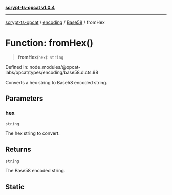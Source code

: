[**scrypt-ts-opcat v1.0.4**](../../../../../README.md)

***

[scrypt-ts-opcat](../../../../../README.md) / [encoding](../../../README.md) / [Base58](../README.md) / fromHex

# Function: fromHex()

> **fromHex**(`hex`): `string`

Defined in: node\_modules/@opcat-labs/opcat/types/encoding/base58.d.cts:98

Converts a hex string to Base58 encoded string.

## Parameters

### hex

`string`

The hex string to convert.

## Returns

`string`

The Base58 encoded string.

## Static
